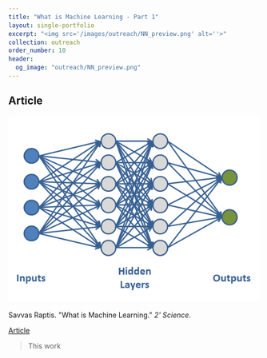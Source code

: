 ```yaml
---
title: "What is Machine Learning - Part 1"
layout: single-portfolio
excerpt: "<img src='/images/outreach/NN_preview.png' alt=''>"
collection: outreach
order_number: 10
header:
  og_image: "outreach/NN_preview.png"
---
```



## Article

<img src='/images/outreach/NN_preview.png' alt=''>

Savvas Raptis. "What is Machine Learning." *2' Science*.

[Article](https://savvasraptis.github.io/)

> This work
